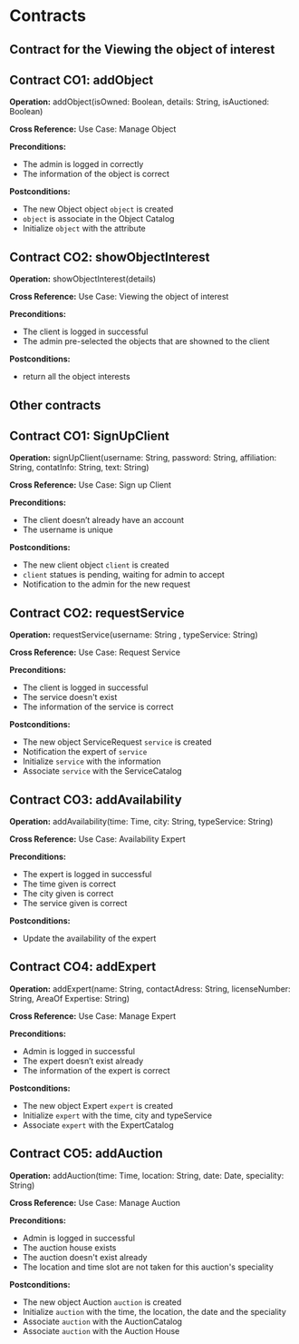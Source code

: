 # Contracts
## Contract for the Viewing the object of interest 

## Contract CO1: addObject

**Operation:** addObject(isOwned: Boolean, details: String, isAuctioned: Boolean)

**Cross Reference:** Use Case: Manage Object

**Preconditions:**

- The admin is logged in correctly
- The information of the object is correct

**Postconditions:**

- The new Object object `object` is created
- `object` is associate in the Object Catalog 
- Initialize  `object` with the attribute

## Contract CO2: showObjectInterest

**Operation:** showObjectInterest(details)

**Cross Reference:** Use Case: Viewing the object of interest

**Preconditions:**

- The client is logged in successful
- The admin pre-selected the objects that are showned to the client

**Postconditions:**

- return all the object interests

## Other contracts

## Contract CO1: SignUpClient

**Operation:** signUpClient(username: String, password: String, affiliation: String, contatInfo: String, text: String)

**Cross Reference:** Use Case: Sign up Client

**Preconditions:**

- The client doesn’t already have an account
- The username is unique

**Postconditions:**

- The new client object `client` is created
- `client` statues is pending, waiting for admin to accept
- Notification to the admin for the new request

## Contract CO2: requestService

**Operation:** requestService(username: String , typeService: String)

**Cross Reference:** Use Case: Request Service

**Preconditions:**

- The client is logged in successful
- The service doesn't exist
- The information of the service is correct

**Postconditions:**

- The new object ServiceRequest `service` is created
- Notification the expert of `service`
- Initialize `service` with the information
- Associate `service` with the ServiceCatalog

## Contract CO3: addAvailability

**Operation:** addAvailability(time: Time, city: String, typeService: String)

**Cross Reference:** Use Case: Availability Expert

**Preconditions:**

- The expert is logged in successful
- The time given is correct
- The city given is correct
- The service given is correct

**Postconditions:**

- Update the availability of the expert

## Contract CO4: addExpert

**Operation:** addExpert(name: String, contactAdress: String, licenseNumber: String, AreaOf Expertise: String)

**Cross Reference:** Use Case: Manage Expert

**Preconditions:**

- Admin is logged in successful
- The expert doesn’t exist already
- The information of the expert is correct

**Postconditions:**

- The new object Expert `expert` is created
- Initialize `expert` with the time, city and typeService
- Associate `expert` with the ExpertCatalog

## Contract CO5: addAuction

**Operation:** addAuction(time: Time, location: String, date: Date, speciality: String)

**Cross Reference:** Use Case: Manage Auction

**Preconditions:**

- Admin is logged in successful
- The auction house exists
- The auction doesn't exist already
- The location and time slot are not taken for this auction's speciality

**Postconditions:**

- The new object Auction `auction` is created
- Initialize `auction` with the time, the location, the date and the speciality
- Associate `auction` with the AuctionCatalog
- Associate `auction` with the Auction House

